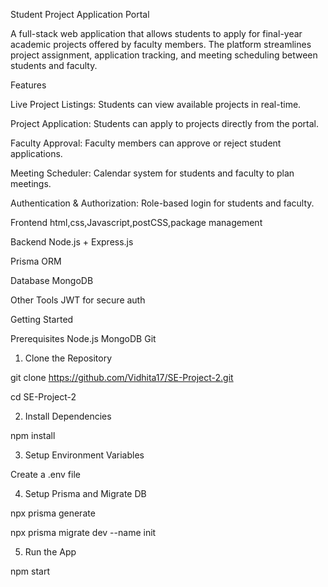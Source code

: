 Student Project Application Portal

A full-stack web application that allows students to apply for final-year academic projects offered by faculty members. The platform streamlines project assignment, application tracking, and meeting scheduling between students and faculty.




 Features

 Live Project Listings: Students can view available projects in real-time.

 Project Application: Students can apply to projects directly from the portal.

 Faculty Approval: Faculty members can approve or reject student applications.

 Meeting Scheduler: Calendar system for students and faculty to plan meetings.

 Authentication & Authorization: Role-based login for students and faculty.

Frontend
html,css,Javascript,postCSS,package management 

Backend
Node.js + Express.js

Prisma ORM

Database
MongoDB

Other Tools
JWT for secure auth




Getting Started

Prerequisites
Node.js
MongoDB
Git
1. Clone the Repository

git clone https://github.com/Vidhita17/SE-Project-2.git

cd SE-Project-2

2. Install Dependencies

npm install

3. Setup Environment Variables
   
Create a .env file

4. Setup Prisma and Migrate DB

npx prisma generate

npx prisma migrate dev --name init

5. Run the App

npm start



